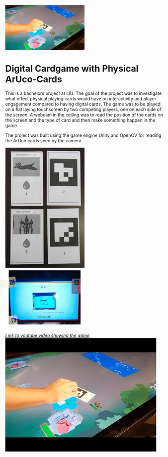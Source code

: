 <img src="/images/big_thumbnail.jpg" width=50% height=50%>

# Digital Cardgame with Physical ArUco-Cards

This is a bachelors project at LIU. The goal of the project was to investigate what effect physical playing cards would have on interactivity and player engagement compared to having digital cards.
The game was to be played on a flat laying touchscreen by two competing players, one on each side of the screen. A webcam in the ceiling was to read the position of the cards on the screen and the type of card and then make something happen in the game.  

The project was built using the game engine Unity and OpenCV for reading the ArUco cards seen by the camera. 

<img src="/images/spelkort.png" width=50% height=50%>

<img src="/images/kalibrering.png" width=50% height=50%>

*[Link to youtube video showing the game](https://youtu.be/-JwLrFs1Ud8?si=ypvmMAF9WvG5yPoF)*  
[![Watch the video](/images/video_thumbnail.jpg)](https://youtu.be/-JwLrFs1Ud8?si=ypvmMAF9WvG5yPoF)
